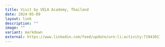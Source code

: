 ```yaml
---
title: Visit by VELA Academy, Thailand
date: 2024-05-09
layout: link
description: ""
image: ""
variant: markdown
external: https://www.linkedin.com/feed/update/urn:li:activity:7194301731038511104
---
```

